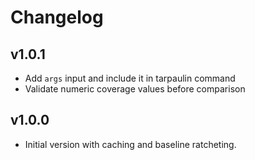 # Changelog

## v1.0.1

- Add `args` input and include it in tarpaulin command
- Validate numeric coverage values before comparison

## v1.0.0

- Initial version with caching and baseline ratcheting.
